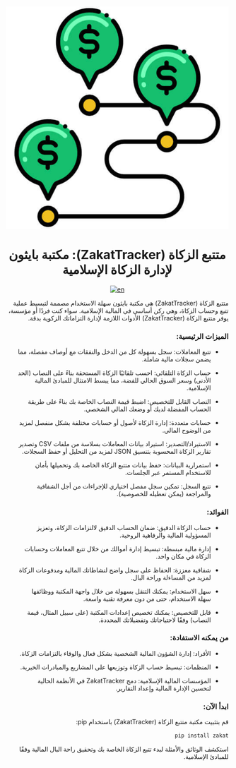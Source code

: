 <div align="center" style="text-align: center;">

![Zakat Tracker Logo](images/logo.jpg)

<div dir="rtl">

# متتبع الزكاة (ZakatTracker): مكتبة بايثون لإدارة الزكاة الإسلامية
</div>

<p>
<a href="https://github.com/vzool/zakat/blob/main/README.md"><img src="https://img.shields.io/badge/lang-en-green.svg" alt="en" data-canonical-src="https://img.shields.io/badge/lang-en-green.svg" style="max-width: 100%;"></a>
</p>
</div>


<div dir="rtl">

متتبع الزكاة (ZakatTracker) هي مكتبة بايثون سهلة الاستخدام مصممة لتبسيط عملية تتبع وحساب الزكاة، وهي ركن أساسي في المالية الإسلامية. سواء كنت فردًا أو مؤسسة، يوفر متتبع الزكاة (ZakatTracker) الأدوات اللازمة لإدارة التزاماتك الزكوية بدقة.

### الميزات الرئيسية:

- تتبع المعاملات: سجل بسهولة كل من الدخل والنفقات مع أوصاف مفصلة، مما يضمن سجلات مالية شاملة.

- حساب الزكاة التلقائي: احسب تلقائيًا الزكاة المستحقة بناءً على النصاب (الحد الأدنى) وسعر السوق الحالي للفضة، مما يبسط الامتثال للمبادئ المالية الإسلامية.

- النصاب القابل للتخصيص: اضبط قيمة النصاب الخاصة بك بناءً على طريقة الحساب المفضلة لديك أو وضعك المالي الشخصي.

- حسابات متعددة: إدارة الزكاة لأصول أو حسابات مختلفة بشكل منفصل لمزيد من الوضوح المالي.

- الاستيراد/التصدير: استيراد بيانات المعاملات بسلاسة من ملفات CSV وتصدير تقارير الزكاة المحسوبة بتنسيق JSON لمزيد من التحليل أو حفظ السجلات.

- استمرارية البيانات: حفظ بيانات متتبع الزكاة الخاصة بك وتحميلها بأمان للاستخدام المستمر عبر الجلسات.

- تتبع السجل: تمكين سجل مفصل اختياري للإجراءات من أجل الشفافية والمراجعة (يمكن تعطيله للخصوصية).

### الفوائد:

- حساب الزكاة الدقيق: ضمان الحساب الدقيق لالتزامات الزكاة، وتعزيز المسؤولية المالية والرفاهية الروحية.

- إدارة مالية مبسطة: تبسيط إدارة أموالك من خلال تتبع المعاملات وحسابات الزكاة في مكان واحد.

- شفافية معززة: الحفاظ على سجل واضح لنشاطاتك المالية ومدفوعات الزكاة لمزيد من المساءلة وراحة البال.

- سهل الاستخدام: يمكنك التنقل بسهولة من خلال واجهة المكتبة ووظائفها سهلة الاستخدام، حتى من دون معرفة تقنية واسعة.

- قابل للتخصيص: يمكنك تخصيص إعدادات المكتبة (على سبيل المثال، قيمة النصاب) وفقًا لاحتياجاتك وتفضيلاتك المحددة.

### من يمكنه الاستفادة:

- الأفراد: إدارة الشؤون المالية الشخصية بشكل فعال والوفاء بالتزامات الزكاة.

- المنظمات: تبسيط حساب الزكاة وتوزيعها على المشاريع والمبادرات الخيرية.

- المؤسسات المالية الإسلامية: دمج ZakatTracker في الأنظمة الحالية لتحسين الإدارة المالية وإعداد التقارير.

### ابدأ الآن:

قم بتثبيت مكتبة متتبع الزكاة (ZakatTracker) باستخدام pip:

```bash
pip install zakat
```

استكشف الوثائق والأمثلة لبدء تتبع الزكاة الخاصة بك وتحقيق راحة البال المالية وفقًا للمبادئ الإسلامية.
</div>